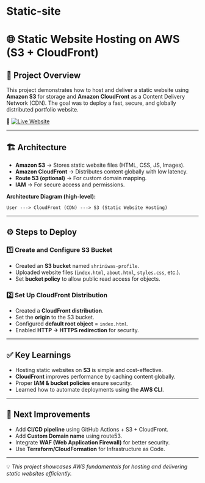# Static-site

# 🌐 Static Website Hosting on AWS (S3 + CloudFront)

## 📌 Project Overview

This project demonstrates how to host and deliver a static website using **Amazon S3** for storage and **Amazon CloudFront** as a Content Delivery Network (CDN).
The goal was to deploy a fast, secure, and globally distributed portfolio website.

🔗 [![Live Website](https://img.shields.io/badge/Website-Live-brightgreen?style=for-the-badge)](https://d287zfoj2oggb1.cloudfront.net)


---

## 🏗️ Architecture

* **Amazon S3** → Stores static website files (HTML, CSS, JS, Images).
* **Amazon CloudFront** → Distributes content globally with low latency.
* **Route 53 (optional)** → For custom domain mapping.
* **IAM** → For secure access and permissions.

**Architecture Diagram (high-level):**

```
User ---> CloudFront (CDN) ---> S3 (Static Website Hosting)
```

---

## ⚙️ Steps to Deploy

### 1️⃣ Create and Configure S3 Bucket

* Created an **S3 bucket** named `shriniwas-profile`.
* Uploaded website files (`index.html`, `about.html`, `styles.css`, etc.).
* Set **bucket policy** to allow public read access for objects.

### 2️⃣ Set Up CloudFront Distribution

* Created a **CloudFront distribution**.
* Set the **origin** to the S3 bucket.
* Configured **default root object** = `index.html`.
* Enabled **HTTP → HTTPS redirection** for security.

---

## ✅ Key Learnings

* Hosting static websites on **S3** is simple and cost-effective.
* **CloudFront** improves performance by caching content globally.
* Proper **IAM & bucket policies** ensure security.
* Learned how to automate deployments using the **AWS CLI**.

---

## 📌 Next Improvements

* Add **CI/CD pipeline** using GitHub Actions + S3 + CloudFront.
* Add **Custom Domain name** using route53.
* Integrate **WAF (Web Application Firewall)** for better security.
* Use **Terraform/CloudFormation** for Infrastructure as Code.

---

💡 *This project showcases AWS fundamentals for hosting and delivering static websites efficiently.*
